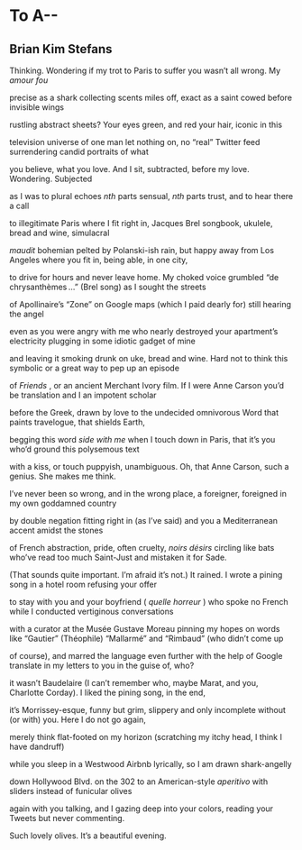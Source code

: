 # To A--
## Brian Kim Stefans
Thinking.
Wondering if
my trot to Paris
to suffer you
wasn’t all wrong.
My _amour fou_

precise as a shark
collecting scents
miles off,
exact as a saint
cowed before
invisible wings

rustling
abstract sheets?
Your eyes
green, and red
your hair,
iconic in this

television universe
of one man
let nothing on,
no “real” Twitter feed
surrendering candid
portraits of what

you believe,
what you love.
And I sit, subtracted,
before my love.
Wondering.
Subjected

as I was
to plural echoes
 _nth_ parts sensual,
 _nth_ parts trust,
and to hear there
a call

to illegitimate Paris
where I fit
right in,
Jacques Brel songbook,
ukulele, bread
and wine, simulacral

 _maudit_ bohemian
pelted by Polanski-ish
rain, but happy
away from Los Angeles
where you fit in,
being able, in one city,

to drive for hours
and never leave home.
My choked voice grumbled
“de chrysanthèmes ...”
(Brel song) as
I sought the streets

of Apollinaire’s “Zone”
on Google maps
(which I paid dearly
for)
still hearing the
angel

even as
you were angry with me
who nearly destroyed
your apartment’s electricity
plugging in some idiotic
gadget of mine

and leaving it smoking
drunk on uke, bread and wine.
Hard not to think
this symbolic
or a great way to pep
up an episode

of _Friends_ , or an ancient
Merchant Ivory film.
If I were Anne Carson
you’d be translation
and I
an impotent scholar

before the Greek,
drawn by love
to the undecided
omnivorous Word
that paints travelogue,
that shields Earth,

begging
this word _side with me_
when I touch down in Paris,
that it’s you who’d
ground this polysemous
text

with a kiss, or touch
puppyish, unambiguous.
Oh, that Anne
Carson, such a genius.
She makes
me think.

I’ve never been
so wrong, and in
the wrong place,
a foreigner, foreigned
in my own goddamned
country

by double negation
fitting right
in (as I’ve
said) and you
a Mediterranean accent
amidst the stones

of French abstraction,
pride, often cruelty,
 _noirs désirs_
circling like bats
who’ve read too much Saint-Just
and mistaken it for Sade.

(That sounds quite important.
I’m afraid it’s not.)
It rained. I wrote
a pining song
in a hotel room
refusing your offer

to stay with you
and your boyfriend
( _quelle horreur_ )
who spoke no French
while I
conducted vertiginous conversations

with a curator
at the Musée Gustave Moreau
pinning my hopes
on words like “Gautier” (Théophile)
“Mallarmé” and “Rimbaud”
(who didn’t come up

of course),
and marred the language
even further with the help
of Google translate
in my letters to you
in the guise of, who?

it wasn’t Baudelaire
(I can’t remember who,
maybe Marat,
and you, Charlotte Corday).
I liked the pining song,
in the end,

it’s Morrissey-esque, funny
but grim, slippery
and only incomplete
without (or with) you.
Here I do not
go again,

merely think
flat-footed
on my horizon
(scratching
my itchy head, I
think I have dandruff)

while you
sleep
in a Westwood Airbnb
lyrically, so
I am drawn
shark-angelly

down Hollywood Blvd.
on the 302
to an American-style
 _aperitivo_
with sliders instead
of funicular olives

again with you
talking,
and I gazing deep
into your colors,
reading your Tweets
but never commenting.

Such lovely olives.
It’s a beautiful evening.